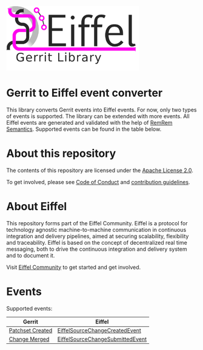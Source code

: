 <!---
   Copyright 2018 Ericsson AB.
   For a full list of individual contributors, please see the commit history.

   Licensed under the Apache License, Version 2.0 (the "License");
   you may not use this file except in compliance with the License.
   You may obtain a copy of the License at

       http://www.apache.org/licenses/LICENSE-2.0

   Unless required by applicable law or agreed to in writing, software
   distributed under the License is distributed on an "AS IS" BASIS,
   WITHOUT WARRANTIES OR CONDITIONS OF ANY KIND, either express or implied.
   See the License for the specific language governing permissions and
   limitations under the License.
--->

<img src="./images/logo.png" alt="Gerrit to Eiffel event converter" width="350"/>

# Gerrit to Eiffel event converter

This library converts Gerrit events into Eiffel events. For now, only two types of events is supported. The library can be extended with more events. All Eiffel events are generated and validated with the help of [RemRem Semantics](https://github.com/eiffel-community/eiffel-remrem-semantics). Supported events can be found in the table below. 

# About this repository

The contents of this repository are licensed under the [Apache License 2.0](./LICENSE).

To get involved, please see [Code of Conduct](./CODE_OF_CONDUCT.md) and [contribution guidelines](./CONTRIBUTING.md).

# About Eiffel

This repository forms part of the Eiffel Community. Eiffel is a protocol for technology agnostic machine-to-machine communication in continuous integration and delivery pipelines, aimed at securing scalability, flexibility and traceability. Eiffel is based on the concept of decentralized real time messaging, both to drive the continuous integration and delivery system and to document it.

Visit [Eiffel Community](https://eiffel-community.github.io) to get started and get involved.

# Events

Supported events:

| Gerrit                           | Eiffel                           |
| -------------------------------- | -------------------------------- |
| [Patchset Created](https://gerrit-review.googlesource.com/Documentation/cmd-stream-events.html#_patchset_created)                 | [EiffelSourceChangeCreatedEvent](https://github.com/eiffel-community/eiffel/blob/master/eiffel-vocabulary/EiffelSourceChangeCreatedEvent.md)   |
| [Change Merged](https://gerrit-review.googlesource.com/Documentation/cmd-stream-events.html#_change_merged)                    | [EiffelSourceChangeSubmittedEvent](https://github.com/eiffel-community/eiffel/blob/master/eiffel-vocabulary/EiffelSourceChangeSubmittedEvent.md) |
